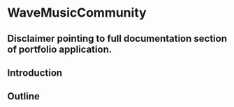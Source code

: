 # WaveMusicCommunity

## Disclaimer pointing to full documentation section of portfolio application.

## Introduction

## Outline
